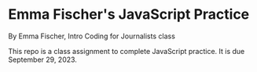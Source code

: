 # Emma Fischer's JavaScript Practice

By Emma Fischer, Intro Coding for Journalists class

This repo is a class assignment to complete JavaScript practice. It is due September 29, 2023.